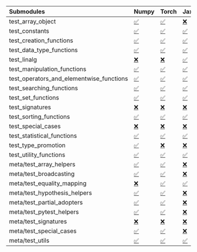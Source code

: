 | Submodules                               | Numpy                                                                                                                           | Torch                                                                                                                           | Jax                                                                                                                             | Tensorflow                                                                                                                      |
|:-----------------------------------------|:--------------------------------------------------------------------------------------------------------------------------------|:--------------------------------------------------------------------------------------------------------------------------------|:--------------------------------------------------------------------------------------------------------------------------------|:--------------------------------------------------------------------------------------------------------------------------------|
| test_array_object                        | <a href="https://github.com/unifyai/ivy/runs/8280994550?check_suite_focus=true" rel="noopener noreferrer" target="_blank">✅</a> | <a href="https://github.com/unifyai/ivy/runs/8280995459?check_suite_focus=true" rel="noopener noreferrer" target="_blank">✅</a> | <a href="https://github.com/unifyai/ivy/runs/8280996619?check_suite_focus=true" rel="noopener noreferrer" target="_blank">❌</a> | <a href="https://github.com/unifyai/ivy/runs/8280997505?check_suite_focus=true" rel="noopener noreferrer" target="_blank">✅</a> |
| test_constants                           | <a href="https://github.com/unifyai/ivy/runs/8280994580?check_suite_focus=true" rel="noopener noreferrer" target="_blank">✅</a> | <a href="https://github.com/unifyai/ivy/runs/8280995511?check_suite_focus=true" rel="noopener noreferrer" target="_blank">✅</a> | <a href="https://github.com/unifyai/ivy/runs/8280996663?check_suite_focus=true" rel="noopener noreferrer" target="_blank">✅</a> | <a href="https://github.com/unifyai/ivy/runs/8280997538?check_suite_focus=true" rel="noopener noreferrer" target="_blank">✅</a> |
| test_creation_functions                  | <a href="https://github.com/unifyai/ivy/runs/8280994619?check_suite_focus=true" rel="noopener noreferrer" target="_blank">✅</a> | <a href="https://github.com/unifyai/ivy/runs/8280995575?check_suite_focus=true" rel="noopener noreferrer" target="_blank">✅</a> | <a href="https://github.com/unifyai/ivy/runs/8280996706?check_suite_focus=true" rel="noopener noreferrer" target="_blank">✅</a> | <a href="https://github.com/unifyai/ivy/runs/8280997566?check_suite_focus=true" rel="noopener noreferrer" target="_blank">✅</a> |
| test_data_type_functions                 | <a href="https://github.com/unifyai/ivy/runs/8280994646?check_suite_focus=true" rel="noopener noreferrer" target="_blank">✅</a> | <a href="https://github.com/unifyai/ivy/runs/8280995632?check_suite_focus=true" rel="noopener noreferrer" target="_blank">✅</a> | <a href="https://github.com/unifyai/ivy/runs/8280996752?check_suite_focus=true" rel="noopener noreferrer" target="_blank">✅</a> | <a href="https://github.com/unifyai/ivy/runs/8280997604?check_suite_focus=true" rel="noopener noreferrer" target="_blank">✅</a> |
| test_linalg                              | <a href="https://github.com/unifyai/ivy/runs/8280994672?check_suite_focus=true" rel="noopener noreferrer" target="_blank">❌</a> | <a href="https://github.com/unifyai/ivy/runs/8280995706?check_suite_focus=true" rel="noopener noreferrer" target="_blank">❌</a> | <a href="https://github.com/unifyai/ivy/runs/8280996790?check_suite_focus=true" rel="noopener noreferrer" target="_blank">✅</a> | <a href="https://github.com/unifyai/ivy/runs/8280997631?check_suite_focus=true" rel="noopener noreferrer" target="_blank">❌</a> |
| test_manipulation_functions              | <a href="https://github.com/unifyai/ivy/runs/8280994709?check_suite_focus=true" rel="noopener noreferrer" target="_blank">✅</a> | <a href="https://github.com/unifyai/ivy/runs/8280995767?check_suite_focus=true" rel="noopener noreferrer" target="_blank">✅</a> | <a href="https://github.com/unifyai/ivy/runs/8280996837?check_suite_focus=true" rel="noopener noreferrer" target="_blank">✅</a> | <a href="https://github.com/unifyai/ivy/runs/8280997662?check_suite_focus=true" rel="noopener noreferrer" target="_blank">✅</a> |
| test_operators_and_elementwise_functions | <a href="https://github.com/unifyai/ivy/runs/8280994735?check_suite_focus=true" rel="noopener noreferrer" target="_blank">✅</a> | <a href="https://github.com/unifyai/ivy/runs/8280995821?check_suite_focus=true" rel="noopener noreferrer" target="_blank">✅</a> | <a href="https://github.com/unifyai/ivy/runs/8280996905?check_suite_focus=true" rel="noopener noreferrer" target="_blank">✅</a> | <a href="https://github.com/unifyai/ivy/runs/8280997707?check_suite_focus=true" rel="noopener noreferrer" target="_blank">✅</a> |
| test_searching_functions                 | <a href="https://github.com/unifyai/ivy/runs/8280994763?check_suite_focus=true" rel="noopener noreferrer" target="_blank">✅</a> | <a href="https://github.com/unifyai/ivy/runs/8280995866?check_suite_focus=true" rel="noopener noreferrer" target="_blank">✅</a> | <a href="https://github.com/unifyai/ivy/runs/8280996930?check_suite_focus=true" rel="noopener noreferrer" target="_blank">✅</a> | <a href="https://github.com/unifyai/ivy/runs/8280997739?check_suite_focus=true" rel="noopener noreferrer" target="_blank">✅</a> |
| test_set_functions                       | <a href="https://github.com/unifyai/ivy/runs/8280994789?check_suite_focus=true" rel="noopener noreferrer" target="_blank">✅</a> | <a href="https://github.com/unifyai/ivy/runs/8280995907?check_suite_focus=true" rel="noopener noreferrer" target="_blank">✅</a> | <a href="https://github.com/unifyai/ivy/runs/8280996953?check_suite_focus=true" rel="noopener noreferrer" target="_blank">✅</a> | <a href="https://github.com/unifyai/ivy/runs/8280997766?check_suite_focus=true" rel="noopener noreferrer" target="_blank">✅</a> |
| test_signatures                          | <a href="https://github.com/unifyai/ivy/runs/8280994811?check_suite_focus=true" rel="noopener noreferrer" target="_blank">❌</a> | <a href="https://github.com/unifyai/ivy/runs/8280995960?check_suite_focus=true" rel="noopener noreferrer" target="_blank">❌</a> | <a href="https://github.com/unifyai/ivy/runs/8280996980?check_suite_focus=true" rel="noopener noreferrer" target="_blank">❌</a> | <a href="https://github.com/unifyai/ivy/runs/8280997784?check_suite_focus=true" rel="noopener noreferrer" target="_blank">❌</a> |
| test_sorting_functions                   | <a href="https://github.com/unifyai/ivy/runs/8280994836?check_suite_focus=true" rel="noopener noreferrer" target="_blank">✅</a> | <a href="https://github.com/unifyai/ivy/runs/8280995994?check_suite_focus=true" rel="noopener noreferrer" target="_blank">✅</a> | <a href="https://github.com/unifyai/ivy/runs/8280997006?check_suite_focus=true" rel="noopener noreferrer" target="_blank">✅</a> | <a href="https://github.com/unifyai/ivy/runs/8280997818?check_suite_focus=true" rel="noopener noreferrer" target="_blank">✅</a> |
| test_special_cases                       | <a href="https://github.com/unifyai/ivy/runs/8280994868?check_suite_focus=true" rel="noopener noreferrer" target="_blank">❌</a> | <a href="https://github.com/unifyai/ivy/runs/8280996031?check_suite_focus=true" rel="noopener noreferrer" target="_blank">❌</a> | <a href="https://github.com/unifyai/ivy/runs/8280997030?check_suite_focus=true" rel="noopener noreferrer" target="_blank">❌</a> | <a href="https://github.com/unifyai/ivy/runs/8280997844?check_suite_focus=true" rel="noopener noreferrer" target="_blank">❌</a> |
| test_statistical_functions               | <a href="https://github.com/unifyai/ivy/runs/8280994909?check_suite_focus=true" rel="noopener noreferrer" target="_blank">✅</a> | <a href="https://github.com/unifyai/ivy/runs/8280996071?check_suite_focus=true" rel="noopener noreferrer" target="_blank">✅</a> | <a href="https://github.com/unifyai/ivy/runs/8280997062?check_suite_focus=true" rel="noopener noreferrer" target="_blank">✅</a> | <a href="https://github.com/unifyai/ivy/runs/8280997864?check_suite_focus=true" rel="noopener noreferrer" target="_blank">❌</a> |
| test_type_promotion                      | <a href="https://github.com/unifyai/ivy/runs/8280994945?check_suite_focus=true" rel="noopener noreferrer" target="_blank">✅</a> | <a href="https://github.com/unifyai/ivy/runs/8280996119?check_suite_focus=true" rel="noopener noreferrer" target="_blank">❌</a> | <a href="https://github.com/unifyai/ivy/runs/8280997100?check_suite_focus=true" rel="noopener noreferrer" target="_blank">❌</a> | <a href="https://github.com/unifyai/ivy/runs/8280997888?check_suite_focus=true" rel="noopener noreferrer" target="_blank">❌</a> |
| test_utility_functions                   | <a href="https://github.com/unifyai/ivy/runs/8280994973?check_suite_focus=true" rel="noopener noreferrer" target="_blank">✅</a> | <a href="https://github.com/unifyai/ivy/runs/8280996148?check_suite_focus=true" rel="noopener noreferrer" target="_blank">✅</a> | <a href="https://github.com/unifyai/ivy/runs/8280997136?check_suite_focus=true" rel="noopener noreferrer" target="_blank">✅</a> | <a href="https://github.com/unifyai/ivy/runs/8280997914?check_suite_focus=true" rel="noopener noreferrer" target="_blank">✅</a> |
| meta/test_array_helpers                  | <a href="https://github.com/unifyai/ivy/runs/8280995004?check_suite_focus=true" rel="noopener noreferrer" target="_blank">✅</a> | <a href="https://github.com/unifyai/ivy/runs/8280996192?check_suite_focus=true" rel="noopener noreferrer" target="_blank">✅</a> | <a href="https://github.com/unifyai/ivy/runs/8280997176?check_suite_focus=true" rel="noopener noreferrer" target="_blank">❌</a> | <a href="https://github.com/unifyai/ivy/runs/8280997933?check_suite_focus=true" rel="noopener noreferrer" target="_blank">✅</a> |
| meta/test_broadcasting                   | <a href="https://github.com/unifyai/ivy/runs/8280995036?check_suite_focus=true" rel="noopener noreferrer" target="_blank">✅</a> | <a href="https://github.com/unifyai/ivy/runs/8280996243?check_suite_focus=true" rel="noopener noreferrer" target="_blank">✅</a> | <a href="https://github.com/unifyai/ivy/runs/8280997215?check_suite_focus=true" rel="noopener noreferrer" target="_blank">❌</a> | <a href="https://github.com/unifyai/ivy/runs/8280997956?check_suite_focus=true" rel="noopener noreferrer" target="_blank">✅</a> |
| meta/test_equality_mapping               | <a href="https://github.com/unifyai/ivy/runs/8280995078?check_suite_focus=true" rel="noopener noreferrer" target="_blank">❌</a> | <a href="https://github.com/unifyai/ivy/runs/8280996294?check_suite_focus=true" rel="noopener noreferrer" target="_blank">✅</a> | <a href="https://github.com/unifyai/ivy/runs/8280997259?check_suite_focus=true" rel="noopener noreferrer" target="_blank">✅</a> | <a href="https://github.com/unifyai/ivy/runs/8280997979?check_suite_focus=true" rel="noopener noreferrer" target="_blank">✅</a> |
| meta/test_hypothesis_helpers             | <a href="https://github.com/unifyai/ivy/runs/8280995127?check_suite_focus=true" rel="noopener noreferrer" target="_blank">✅</a> | <a href="https://github.com/unifyai/ivy/runs/8280996344?check_suite_focus=true" rel="noopener noreferrer" target="_blank">✅</a> | <a href="https://github.com/unifyai/ivy/runs/8280997299?check_suite_focus=true" rel="noopener noreferrer" target="_blank">❌</a> | <a href="https://github.com/unifyai/ivy/runs/8280997995?check_suite_focus=true" rel="noopener noreferrer" target="_blank">✅</a> |
| meta/test_partial_adopters               | <a href="https://github.com/unifyai/ivy/runs/8280995204?check_suite_focus=true" rel="noopener noreferrer" target="_blank">✅</a> | <a href="https://github.com/unifyai/ivy/runs/8280996384?check_suite_focus=true" rel="noopener noreferrer" target="_blank">✅</a> | <a href="https://github.com/unifyai/ivy/runs/8280997337?check_suite_focus=true" rel="noopener noreferrer" target="_blank">❌</a> | <a href="https://github.com/unifyai/ivy/runs/8280998012?check_suite_focus=true" rel="noopener noreferrer" target="_blank">✅</a> |
| meta/test_pytest_helpers                 | <a href="https://github.com/unifyai/ivy/runs/8280995252?check_suite_focus=true" rel="noopener noreferrer" target="_blank">✅</a> | <a href="https://github.com/unifyai/ivy/runs/8280996435?check_suite_focus=true" rel="noopener noreferrer" target="_blank">✅</a> | <a href="https://github.com/unifyai/ivy/runs/8280997372?check_suite_focus=true" rel="noopener noreferrer" target="_blank">❌</a> | <a href="https://github.com/unifyai/ivy/runs/8280998033?check_suite_focus=true" rel="noopener noreferrer" target="_blank">✅</a> |
| meta/test_signatures                     | <a href="https://github.com/unifyai/ivy/runs/8280995302?check_suite_focus=true" rel="noopener noreferrer" target="_blank">❌</a> | <a href="https://github.com/unifyai/ivy/runs/8280996492?check_suite_focus=true" rel="noopener noreferrer" target="_blank">❌</a> | <a href="https://github.com/unifyai/ivy/runs/8280997404?check_suite_focus=true" rel="noopener noreferrer" target="_blank">❌</a> | <a href="https://github.com/unifyai/ivy/runs/8280998060?check_suite_focus=true" rel="noopener noreferrer" target="_blank">❌</a> |
| meta/test_special_cases                  | <a href="https://github.com/unifyai/ivy/runs/8280995353?check_suite_focus=true" rel="noopener noreferrer" target="_blank">✅</a> | <a href="https://github.com/unifyai/ivy/runs/8280996542?check_suite_focus=true" rel="noopener noreferrer" target="_blank">✅</a> | <a href="https://github.com/unifyai/ivy/runs/8280997437?check_suite_focus=true" rel="noopener noreferrer" target="_blank">❌</a> | <a href="https://github.com/unifyai/ivy/runs/8280998092?check_suite_focus=true" rel="noopener noreferrer" target="_blank">✅</a> |
| meta/test_utils                          | <a href="https://github.com/unifyai/ivy/runs/8280995404?check_suite_focus=true" rel="noopener noreferrer" target="_blank">✅</a> | <a href="https://github.com/unifyai/ivy/runs/8280996586?check_suite_focus=true" rel="noopener noreferrer" target="_blank">✅</a> | <a href="https://github.com/unifyai/ivy/runs/8280997473?check_suite_focus=true" rel="noopener noreferrer" target="_blank">✅</a> | <a href="https://github.com/unifyai/ivy/runs/8280998119?check_suite_focus=true" rel="noopener noreferrer" target="_blank">✅</a> |